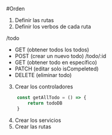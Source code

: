 #Orden

1. Definir las rutas
2. Definir los verbos de cada ruta

/todo
- GET (obtener todos los todos)
- POST (crear un nuevo todo)
/todo/:id
- GET (obtener todo en específico)
- PATCH (editar solo isCompeleted)
- DELETE (eliminar todo)

3. Crear los controladores
```javascript
    const getAllTodo = () => {
        return todoDB
    }
```

4. Crear los servicios
5. Crear las rutas